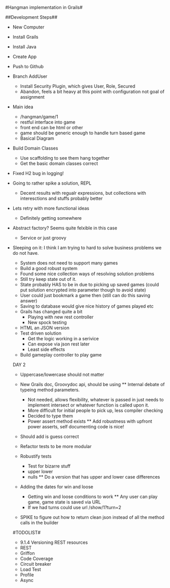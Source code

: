 #Hangman implementation in Grails#

##Development Steps##
- New Computer
- Install Grails
- Install Java
- Create App
- Push to Github
- Branch AddUser
  - Install Security Plugin, which gives User, Role, Secured
  - Abandon, feels a bit heavy at this point with configuration not goal of assignment
 - Main idea
   - /hangman/game/1
   - restful interface into game
   - front end can be html or other
   - game should be generic enough to handle turn based game
   - Basical Diagram
- Build Domain Classes
	- Use scaffolding to see them hang together
	- Get the basic domain classes correct
- Fixed H2 bug in logging!
- Going to rather spike a solution, REPL
	- Decent results with regualr expressions, but collections with interesctions and stuffs probably better
- Lets retry with more functional ideas
	- Definitely getting somewhere
- Abstract factory? Seems quite felxible in this case
	- Service or just groovy
- Sleeping on it: I think I am trying to hard to solve business problems we do not have.
	- System does not need to support many games
	- Build a good robust system
	- Found some nice collection ways of resolving solution problems
	- Still try keep state out of it.
	- State probably HAS to be in due to picking up saved games (could put solution encrypted into parameter though to avoid state)
	- User could just bookmark a game then (still can do this saving answer)
	- Saving to database would give nice history of games played etc
	- Grails has changed quite a bit
		- Playing with new rest controller
		- New spock testing
	- HTML an JSON version
	- Test driven solution
		- Get the logic working in a serivice
		- Can expose via json rest later
		- Least side effects
	- Build gameplay controller to play game


	DAY 2
	- Uppercase/lowercase should not matter
	- New Grails doc, Groovydoc api, should be using
	** Internal debate of typeing method parameters.
		- Not needed, allows flexibility, whatever is passed in just needs to implement intersect or whatever function is called upon it.
		- More difficult for initial people to pick up, less compiler checking
		- Decided to type them
		- Power assert method exists
	** Add robustness with upfront power asserts, self documenting code is nice!
	- Should add is guess correct
	- Refactor tests to be more modular

	- Robustify tests
		- Test for bizarre stuff
		- upper lower
		- nulls
	** Do a version that has upper and lower case differences
	- Adding the dates for win and loose
		- Getting win and loose conditions to work
	** Any user can play game, game state is saved via URL
		- If we had turns could use url
		/show/1?turn=2
	- SPIKE to figure out how to return clean json instead of all the method calls in the builder



	#TODOLIST#
	- 9.1.4 Versioning REST resources
	- REST
	- Griffon
	- Code Coverage
	- Circuit breaker
	- Load Test
	- Profile
	- Async
	
